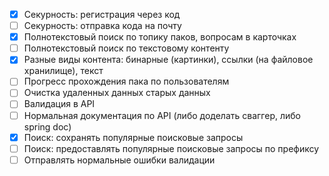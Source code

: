 * [x] Cекурность: регистрация через код
* [ ] Cекурность: отправка кода на почту
* [x] Полнотекстовый поиск по топику паков, вопросам в карточках
* [ ] Полнотекстовый поиск по текстовому контенту
* [x] Разные виды контента: бинарные (картинки), ссылки (на файловое хранилище), текст
* [ ] Прогресс прохождения пака по пользователям
* [ ] Очистка удаленных данных старых данных
* [ ] Валидация в API
* [ ] Нормальная документация по API (либо доделать сваггер, либо spring doc)
* [x] Поиск: сохранять популярные поисковые запросы
* [ ] Поиск: предоставлять популярные поисковые запросы по префиксу
* [ ] Отправлять нормальные ошибки валидации
